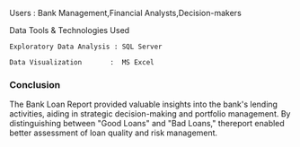 Users : Bank Management,Financial Analysts,Decision-makers

Data Tools & Technologies Used

    Exploratory Data Analysis : SQL Server
  
    Data Visualization       :  MS Excel

### Conclusion
The Bank Loan Report provided valuable insights into the bank's lending activities, aiding in strategic ​decision-making and portfolio management. By distinguishing between "Good Loans" and "Bad Loans," the ​report enabled better assessment of loan quality and risk management.
